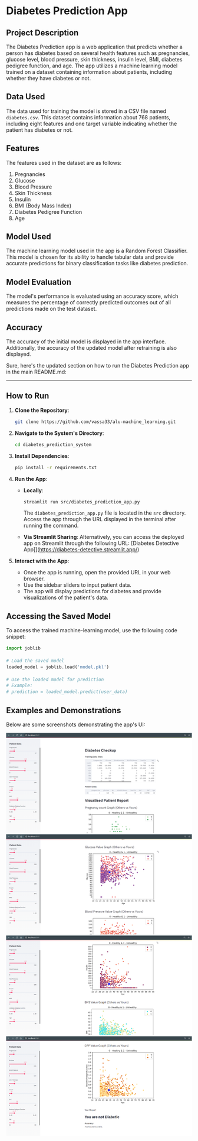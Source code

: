 # Diabetes Prediction App

## Project Description
The Diabetes Prediction app is a web application that predicts whether a person has diabetes based on several health features such as pregnancies, glucose level, blood pressure, skin thickness, insulin level, BMI, diabetes pedigree function, and age. The app utilizes a machine learning model trained on a dataset containing information about patients, including whether they have diabetes or not. 

## Data Used
The data used for training the model is stored in a CSV file named `diabetes.csv`. This dataset contains information about 768 patients, including eight features and one target variable indicating whether the patient has diabetes or not.

## Features
The features used in the dataset are as follows:
1. Pregnancies
2. Glucose
3. Blood Pressure
4. Skin Thickness
5. Insulin
6. BMI (Body Mass Index)
7. Diabetes Pedigree Function
8. Age

## Model Used
The machine learning model used in the app is a Random Forest Classifier. This model is chosen for its ability to handle tabular data and provide accurate predictions for binary classification tasks like diabetes prediction.

## Model Evaluation
The model's performance is evaluated using an accuracy score, which measures the percentage of correctly predicted outcomes out of all predictions made on the test dataset.

## Accuracy
The accuracy of the initial model is displayed in the app interface. Additionally, the accuracy of the updated model after retraining is also displayed.

Sure, here's the updated section on how to run the Diabetes Prediction app in the main README.md:

---

## How to Run

1. **Clone the Repository**: 
   ```bash
   git clone https://github.com/vassa33/alu-machine_learning.git
   ```

2. **Navigate to the System's Directory**:
   ```bash
   cd diabetes_prediction_system
   ```

3. **Install Dependencies**:
   ```bash
   pip install -r requirements.txt
   ```

4. **Run the App**:
   - **Locally**: 
     ```bash
     streamlit run src/diabetes_prediction_app.py
     ```
     The `diabetes_prediction_app.py` file is located in the `src` directory.
     Access the app through the URL displayed in the terminal after running the command.
   
   - **Via Streamlit Sharing**: 
Alternatively, you can access the deployed app on Streamlit through the following URL: [Diabetes Detective App]](https://diabetes-detective.streamlit.app/)


5. **Interact with the App**:
   - Once the app is running, open the provided URL in your web browser.
   - Use the sidebar sliders to input patient data.
   - The app will display predictions for diabetes and provide visualizations of the patient's data.

## Accessing the Saved Model
To access the trained machine-learning model, use the following code snippet:

```python
import joblib

# Load the saved model
loaded_model = joblib.load('model.pkl')

# Use the loaded model for prediction
# Example:
# prediction = loaded_model.predict(user_data)
```


## Examples and Demonstrations
Below are some screenshots demonstrating the app's UI:

![](images/1.PNG)
![](images/2.PNG)
![](images/3.PNG)
![](images/4.PNG)

